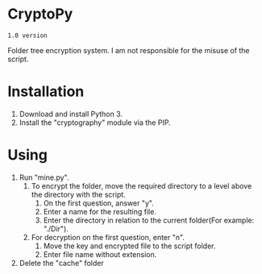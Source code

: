 # CryptoPy

    1.0 version

Folder tree encryption system. I am not responsible for the misuse of the script.

# Installation
1. Download and install Python 3.
2. Install the "cryptography" module via the PIP.

# Using
1. Run "mine.py".
    1. To encrypt the folder, move the required directory to a level above the directory with the script.
        1. On the first question, answer "y".
        2. Enter a name for the resulting file.
        3. Enter the directory in relation to the current folder(For example: "./Dir").
    2. For decryption on the first question, enter "n".
        1. Move the key and encrypted file to the script folder.
        2. Enter file name without extension.
2. Delete the "cache" folder

